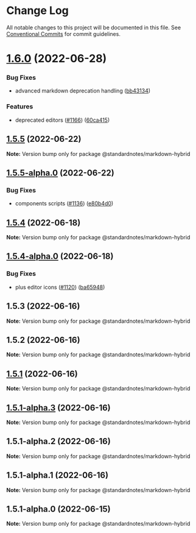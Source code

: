 # Change Log

All notable changes to this project will be documented in this file.
See [Conventional Commits](https://conventionalcommits.org) for commit guidelines.

# [1.6.0](https://github.com/standardnotes/app/compare/@standardnotes/markdown-hybrid@1.5.5...@standardnotes/markdown-hybrid@1.6.0) (2022-06-28)

### Bug Fixes

* advanced markdown deprecation handling ([bb43134](https://github.com/standardnotes/app/commit/bb43134e94768f534b201533c96d0a8c166b29a0))

### Features

* deprecated editors ([#1166](https://github.com/standardnotes/app/issues/1166)) ([60ca415](https://github.com/standardnotes/app/commit/60ca4150446f9a14bb6a31416686c6d07a7d0cd9))

## [1.5.5](https://github.com/standardnotes/app/compare/@standardnotes/markdown-hybrid@1.5.5-alpha.0...@standardnotes/markdown-hybrid@1.5.5) (2022-06-22)

**Note:** Version bump only for package @standardnotes/markdown-hybrid

## [1.5.5-alpha.0](https://github.com/standardnotes/app/compare/@standardnotes/markdown-hybrid@1.5.4...@standardnotes/markdown-hybrid@1.5.5-alpha.0) (2022-06-22)

### Bug Fixes

* components scripts ([#1136](https://github.com/standardnotes/app/issues/1136)) ([e80b4d0](https://github.com/standardnotes/app/commit/e80b4d0ffad495c758b593c30e1c4c754dda9b7e))

## [1.5.4](https://github.com/standardnotes/app/compare/@standardnotes/markdown-hybrid@1.5.4-alpha.0...@standardnotes/markdown-hybrid@1.5.4) (2022-06-18)

**Note:** Version bump only for package @standardnotes/markdown-hybrid

## [1.5.4-alpha.0](https://github.com/standardnotes/app/compare/@standardnotes/markdown-hybrid@1.5.3...@standardnotes/markdown-hybrid@1.5.4-alpha.0) (2022-06-18)

### Bug Fixes

* plus editor icons ([#1120](https://github.com/standardnotes/app/issues/1120)) ([ba65948](https://github.com/standardnotes/app/commit/ba65948364a3fca7bfa5005c56802102c73ccd99))

## 1.5.3 (2022-06-16)

**Note:** Version bump only for package @standardnotes/markdown-hybrid

## 1.5.2 (2022-06-16)

**Note:** Version bump only for package @standardnotes/markdown-hybrid

## [1.5.1](https://github.com/standardnotes/app/compare/@standardnotes/markdown-hybrid@1.5.1-alpha.3...@standardnotes/markdown-hybrid@1.5.1) (2022-06-16)

**Note:** Version bump only for package @standardnotes/markdown-hybrid

## [1.5.1-alpha.3](https://github.com/standardnotes/app/compare/@standardnotes/markdown-hybrid@1.5.1-alpha.2...@standardnotes/markdown-hybrid@1.5.1-alpha.3) (2022-06-16)

**Note:** Version bump only for package @standardnotes/markdown-hybrid

## 1.5.1-alpha.2 (2022-06-16)

**Note:** Version bump only for package @standardnotes/markdown-hybrid

## 1.5.1-alpha.1 (2022-06-16)

**Note:** Version bump only for package @standardnotes/markdown-hybrid

## 1.5.1-alpha.0 (2022-06-15)

**Note:** Version bump only for package @standardnotes/markdown-hybrid
